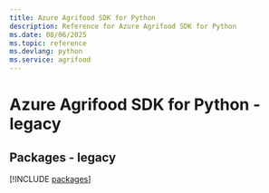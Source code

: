 ```yaml
---
title: Azure Agrifood SDK for Python
description: Reference for Azure Agrifood SDK for Python
ms.date: 08/06/2025
ms.topic: reference
ms.devlang: python
ms.service: agrifood
---
```

# Azure Agrifood SDK for Python - legacy
## Packages - legacy
[!INCLUDE [packages](agrifood-index.md)]